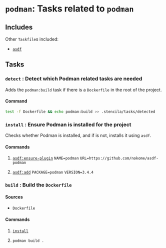 <!-- Generated from Taskfile. Do not edit. -->

# `podman`: Tasks related to `podman`

## Includes

Other `Taskfile`s included:

- [`asdf`](asdf.md)

## Tasks

### <a id='detect'>`detect`</a> : Detect which Podman related tasks are needed

Adds the `podman:build` task if there is a `Dockerfile` in the root of the project.

#### Command

```sh
test -f Dockerfile && echo podman:build >> .stencila/tasks/detected
```

### <a id='install'>`install`</a> : Ensure Podman is installed for the project

Checks whether Podman is installed, and if is not, installs it using `asdf`.

#### Commands

1. [`asdf:ensure-plugin`](asdf.md#ensure-plugin) `NAME=podman` `URL=https://github.com/nokome/asdf-podman`

2. [`asdf:add`](asdf.md#add) `PACKAGE=podman` `VERSION=3.4.4`

### <a id='build'>`build`</a> : Build the `Dockerfile`

#### Sources

- `Dockerfile`

#### Commands

1. [`install`](#install)

2. `podman build .`
